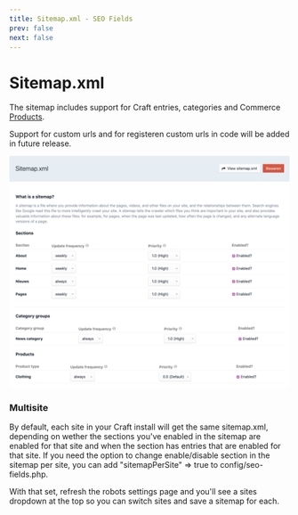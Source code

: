 ```yaml
---
title: Sitemap.xml - SEO Fields
prev: false
next: false
---
```

 
# Sitemap.xml

The sitemap includes support for Craft entries, categories and Commerce [Products](https://plugins.craftcms.com/commerce).

Support for custom urls and for registeren custom urls in code will be added in future release.


<img src="./images/sitemap.png">

### Multisite

By default, each site in your Craft install will get the same sitemap.xml, depending on wether the sections you've enabled in the sitemap are enabled for that site and when the section has entries that are enabled for that site. If you need the option to change enable/disable section in the sitemap per site, you can add "sitemapPerSite" => true to config/seo-fields.php.

With that set, refresh the robots settings page and you'll see a sites dropdown at the top so you can switch sites and save a sitemap for each.